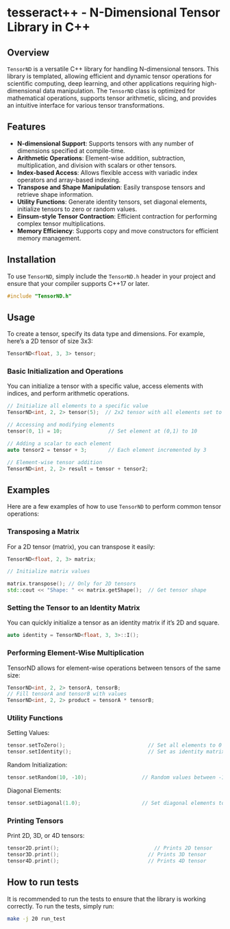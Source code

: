 # tesseract++ - N-Dimensional Tensor Library in C++

## Overview
`TensorND` is a versatile C++ library for handling N-dimensional tensors. This library is templated, allowing efficient and dynamic tensor operations for scientific computing, deep learning, and other applications requiring high-dimensional data manipulation. The `TensorND` class is optimized for mathematical operations, supports tensor arithmetic, slicing, and provides an intuitive interface for various tensor transformations.

## Features
- **N-dimensional Support**: Supports tensors with any number of dimensions specified at compile-time.
- **Arithmetic Operations**: Element-wise addition, subtraction, multiplication, and division with scalars or other tensors.
- **Index-based Access**: Allows flexible access with variadic index operators and array-based indexing.
- **Transpose and Shape Manipulation**: Easily transpose tensors and retrieve shape information.
- **Utility Functions**: Generate identity tensors, set diagonal elements, initialize tensors to zero or random values.
- **Einsum-style Tensor Contraction**: Efficient contraction for performing complex tensor multiplications.
- **Memory Efficiency**: Supports copy and move constructors for efficient memory management.
  
## Installation
To use `TensorND`, simply include the `TensorND.h` header in your project and ensure that your compiler supports C++17 or later.

```cpp
#include "TensorND.h"
```

## Usage
To create a tensor, specify its data type and dimensions. For example, here’s a 2D tensor of size 3x3:

```cpp
TensorND<float, 3, 3> tensor;
```

### Basic Initialization and Operations
You can initialize a tensor with a specific value, access elements with indices, and perform arithmetic operations.

```cpp
// Initialize all elements to a specific value
TensorND<int, 2, 2> tensor(5);  // 2x2 tensor with all elements set to 5

// Accessing and modifying elements
tensor(0, 1) = 10;               // Set element at (0,1) to 10

// Adding a scalar to each element
auto tensor2 = tensor + 3;       // Each element incremented by 3

// Element-wise tensor addition
TensorND<int, 2, 2> result = tensor + tensor2;
```

## Examples
Here are a few examples of how to use `TensorND` to perform common tensor operations:

### Transposing a Matrix
For a 2D tensor (matrix), you can transpose it easily:

```cpp
TensorND<float, 2, 3> matrix;

// Initialize matrix values

matrix.transpose(); // Only for 2D tensors
std::cout << "Shape: " << matrix.getShape();  // Get tensor shape
```

### Setting the Tensor to an Identity Matrix
You can quickly initialize a tensor as an identity matrix if it’s 2D and square.

```cpp
auto identity = TensorND<float, 3, 3>::I();
```

### Performing Element-Wise Multiplication
TensorND allows for element-wise operations between tensors of the same size:

```cpp
TensorND<int, 2, 2> tensorA, tensorB;
// Fill tensorA and tensorB with values
TensorND<int, 2, 2> product = tensorA * tensorB;
```

### Utility Functions

Setting Values:

```cpp
tensor.setToZero();                           // Set all elements to 0
tensor.setIdentity();                         // Set as identity matrix
```

Random Initialization:

```cpp
tensor.setRandom(10, -10);                  // Random values between -10 and 10
```

Diagonal Elements:

```cpp
tensor.setDiagonal(1.0);                    // Set diagonal elements to 1.0
```

### Printing Tensors

Print 2D, 3D, or 4D tensors:

```cpp
tensor2D.print();                               // Prints 2D tensor
tensor3D.print();                             // Prints 3D tensor
tensor4D.print();                             // Prints 4D tensor
```

## How to run tests

It is recommended to run the tests to ensure that the library is working correctly. To run the tests, simply run:

```bash
make -j 20 run_test 
```
